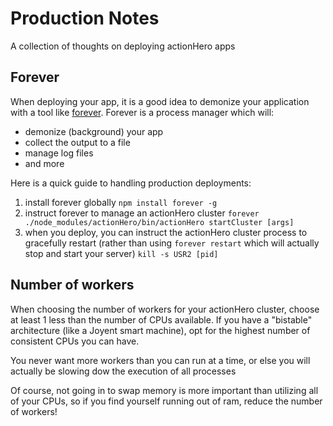 # Production Notes
A collection of thoughts on deploying actionHero apps

## Forever
When deploying your app, it is a good idea to demonize your application with a tool like [forever](https://github.com/nodejitsu/forever).  Forever is a process manager which will:

- demonize (background) your app
- collect the output to a file
- manage log files
- and more

Here is a quick guide to handling production deployments:

1. install forever globally `npm install forever -g`
2. instruct forever to manage an actionHero cluster `forever ./node_modules/actionHero/bin/actionHero startCluster [args]`
3. when you deploy, you can instruct the actionHero cluster process to gracefully restart (rather than using `forever restart` which will actually stop and start your server) `kill -s USR2 [pid]`

## Number of workers

When choosing the number of workers for your actionHero cluster, choose at least 1 less than the number of CPUs available.  If you have a "bistable" architecture (like a Joyent smart machine), opt for the highest number of consistent CPUs you can have.  

You never want more workers than you can run at a time, or else you will actually be slowing dow the execution of all processes

Of course, not going in to swap memory is more important than utilizing all of your CPUs, so if you find yourself running out of ram, reduce the number of workers! 